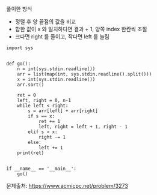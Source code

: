 풀이한 방식 
- 정렬 후 양 끝점의 값을 비교
- 합한 값이 x 와 일치하다면 결과 + 1, 양쪽 index 한칸씩 조절
- 크다면 right 를 줄이고, 작다면 left 를 늘림 
```python3
import sys


def go():
    n = int(sys.stdin.readline())
    arr = list(map(int, sys.stdin.readline().split()))
    x = int(sys.stdin.readline())
    arr.sort()

    ret = 0
    left, right = 0, n-1
    while left < right:
        s = arr[left] + arr[right]
        if s == x:
            ret += 1
            left, right = left + 1, right - 1
        elif s > x:
            right -= 1
        else:
            left += 1
    print(ret)
    

if __name__ == '__main__':
    go()
```
문제출처: https://www.acmicpc.net/problem/3273
